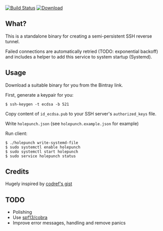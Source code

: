 [![Build Status](https://travis-ci.org/function61/holepunch-client.svg?branch=master)](https://travis-ci.org/function61/holepunch-client)
[![Download](https://api.bintray.com/packages/function61/holepunch-client/main/images/download.svg)](https://bintray.com/function61/holepunch-client/main/_latestVersion#files)

What?
-----

This is a standalone binary for creating a semi-persistent SSH reverse tunnel.

Failed connections are automatically retried (TODO: exponential backoff) and includes a helper to add this service to system startup (Systemd).


Usage
-----

Download a suitable binary for you from the Bintray link.

First, generate a keypair for you:

```
$ ssh-keygen -t ecdsa -b 521
```

Copy content of `id_ecdsa.pub` to your SSH server's `authorized_keys` file.

Write `holepunch.json` (see `holepunch.example.json` for example)

Run client:

```
$ ./holepunch write-systemd-file
$ sudo systemctl enable holepunch
$ sudo systemctl start holepunch
$ sudo service holepunch status
```


Credits
-------

Hugely inspired by [codref's gist](https://gist.github.com/codref/473351a24a3ef90162cf10857fac0ff3)


TODO
----

- Polishing
- Use [spf13/cobra](https://github.com/spf13/cobra)
- Improve error messages, handling and remove panics
